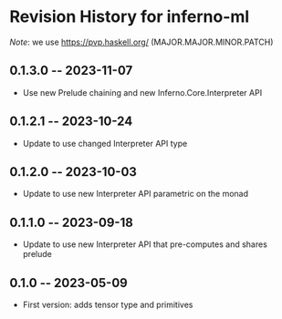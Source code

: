 # Revision History for inferno-ml
*Note*: we use https://pvp.haskell.org/ (MAJOR.MAJOR.MINOR.PATCH)

## 0.1.3.0 -- 2023-11-07
* Use new Prelude chaining and new Inferno.Core.Interpreter API

## 0.1.2.1 -- 2023-10-24
* Update to use changed Interpreter API type

## 0.1.2.0 -- 2023-10-03
* Update to use new Interpreter API parametric on the monad

## 0.1.1.0 -- 2023-09-18
* Update to use new Interpreter API that pre-computes and shares prelude

## 0.1.0 -- 2023-05-09
* First version: adds tensor type and primitives
